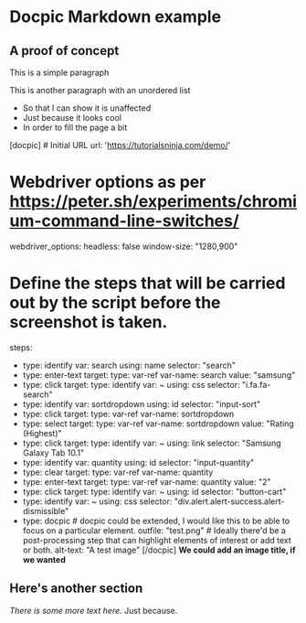 # Docpic Markdown example

## A proof of concept

This is a simple paragraph

This is another paragraph with an unordered list
* So that I can show it is unaffected
* Just because it looks cool
* In order to fill the page a bit

[docpic] # Initial URL
url: 'https://tutorialsninja.com/demo/'

# Webdriver options as per https://peter.sh/experiments/chromium-command-line-switches/
webdriver_options:
  headless: false
  window-size: "1280,900"

# Define the steps that will be carried out by the script before the screenshot is taken.

steps:
  - type: identify
    var: search
    using: name
    selector: "search"
  - type: enter-text
    target:
      type: var-ref
      var-name: search
    value: "samsung"
  - type: click
    target:
      type: identify
      var: ~
      using: css
      selector: "i.fa.fa-search"
  - type: identify
    var: sortdropdown
    using: id
    selector: "input-sort"
  - type: click
    target:
      type: var-ref
      var-name: sortdropdown
  - type: select
    target:
      type: var-ref
      var-name: sortdropdown
    value: "Rating (Highest)"
  - type: click
    target:
      type: identify
      var: ~
      using: link
      selector: "Samsung Galaxy Tab 10.1"
  - type: identify
    var: quantity
    using: id
    selector: "input-quantity"
  - type: clear
    target:
      type: var-ref
      var-name: quantity
  - type: enter-text
    target:
      type: var-ref
      var-name: quantity
    value: "2"
  - type: click
    target:
      type: identify
      var: ~
      using: id
      selector: "button-cart"
  - type: identify
    var: ~
    using: css
    selector: "div.alert.alert-success.alert-dismissible"
  - type: docpic # docpic could be extended, I would like this to be able to focus on a particular element.
    outfile: "test.png" # Ideally there'd be a post-processing step that can highlight elements of interest or add text or both.
    alt-text: "A test image"
[/docpic]
**We could add an image title, if we wanted**

## Here's another section

_There is some more text here._ Just because.